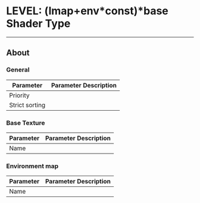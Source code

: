 # LEVEL: (lmap+env*const)*base Shader Type

___

## About

### General

| Parameter | Parameter Description |
|---|---|
| Priority |  |
| Strict sorting |  |

### Base Texture

| Parameter | Parameter Description |
|---|---|
| Name |  |

### Environment map

| Parameter | Parameter Description |
|---|---|
| Name |  |
